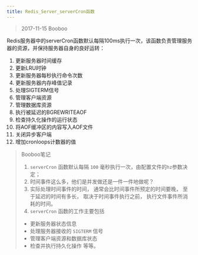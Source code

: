```yaml
---
title: Redis_Server_serverCron函数
---
```


> 2017-11-15 Booboo

Redis服务器中的serverCron函数默认每隔100ms执行一次，该函数负责管理服务器的资源，并保持服务器自身的良好运转：

1. 更新服务器时间缓存
2. 更新LRU时钟
3. 更新服务器每秒执行命令次数
4. 更新服务器内存峰值记录
5. 处理SIGTERM信号
6. 管理客户端资源
7. 管理数据库资源
8. 执行被延迟的BGREWRITEAOF
9. 检查持久化操作的运行状态
10. 将AOF缓冲区的内容写入AOF文件
11. 关闭异步客户端
12. 增加cronloops计数器的值

> Booboo笔记
>
> 1. `serverCron` 函数默认每隔 `100` 毫秒执行一次，由配置文件的`hz`参数决定；
> 2. 时间事件这么多，他们是并发做还是一件一件地做呢？
> 3. 实际处理时间事件的时间， 通常会比时间事件所预定的时间要晚， 至于延迟的时间有多长， 取决于时间事件执行之前， 执行文件事件所消耗的时间。
> 4.  `serverCron` 函数的工作主要包括
>
> * 更新服务器状态信息
> * 处理服务器接收的 `SIGTERM` 信号
> * 管理客户端资源和数据库状态
> * 检查并执行持久化操作 等等。
